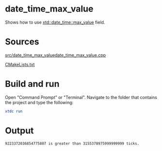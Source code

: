 # date_time_max_value

Shows how to use [xtd::date_time::max_value](https://gammasoft71.github.io/xtd/reference_guides/latest/classxtd_1_1date__time.html#af86fd0f8e3f55ca8f3ffa6daeb7187bb) field.

# Sources

[src/date_time_max_valuedate_time_max_value.cpp](src/date_time_max_value.cpp)

[CMakeLists.txt](CMakeLists.txt)

# Build and run

Open "Command Prompt" or "Terminal". Navigate to the folder that contains the project and type the following:

```cmake
xtdc run
```

# Output

```
9223372036854775807 is greater than 3155378975999999999 ticks.
```
